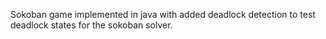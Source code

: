 Sokoban game implemented in java with added deadlock detection to test deadlock states for the sokoban solver.
